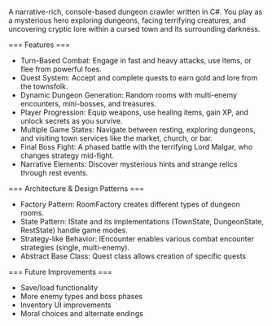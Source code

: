 A narrative-rich, console-based dungeon crawler written in C#. You play as a mysterious hero exploring dungeons, facing terrifying creatures, and uncovering cryptic lore within a cursed town and its surrounding darkness.

=== Features ===

- Turn-Based Combat: Engage in fast and heavy attacks, use items, or flee from powerful foes.
- Quest System: Accept and complete quests to earn gold and lore from the townsfolk.
- Dynamic Dungeon Generation: Random rooms with multi-enemy encounters, mini-bosses, and treasures.
- Player Progression: Equip weapons, use healing items, gain XP, and unlock secrets as you survive.
- Multiple Game States: Navigate between resting, exploring dungeons, and visiting town services like the market, church, or bar.
- Final Boss Fight: A phased battle with the terrifying Lord Malgar, who changes strategy mid-fight.
- Narrative Elements: Discover mysterious hints and strange relics through rest events.

=== Architecture & Design Patterns ===

- Factory Pattern: RoomFactory creates different types of dungeon rooms.
- State Pattern: IState and its implementations (TownState, DungeonState, RestState) handle game modes.
- Strategy-like Behavior: IEncounter enables various combat encounter strategies (single, multi-enemy).
- Abstract Base Class: Quest class allows creation of specific quests

=== Future Improvements ===

- Save/load functionality
- More enemy types and boss phases
- Inventory UI improvements
- Moral choices and alternate endings

